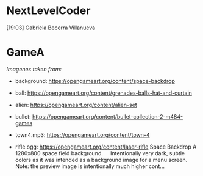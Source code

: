 # NextLevelCoder
[19:03] Gabriela Becerra Villanueva
# GameA

*Imagenes taken from:*

* background: https://opengameart.org/content/space-backdrop

* ball: https://opengameart.org/content/grenades-balls-hat-and-curtain

* alien: https://opengameart.org/content/alien-set

* bullet: https://opengameart.org/content/bullet-collection-2-m484-games

* town4.mp3: https://opengameart.org/content/town-4

* rifle.ogg: https://opengameart.org/content/laser-rifle
Space Backdrop
A 1280x800 space field background.     Intentionally very dark, subtle colors as it was intended as a background image for a menu screen.   Note: the preview image is intentionally much higher cont...

